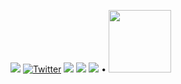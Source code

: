 <a href="#"><img src="https://user-images.githubusercontent.com/32041993/215249744-41454ad2-e8fc-47c0-b21b-9454f6405cf5.png" /></a>
[![Twitter](https://img.shields.io/twitter/url/https/twitter.com/suziebytes.svg?style=social&label=Follow%20%40suziebytes)](https://twitter.com/suziebytes)
![](https://komarev.com/ghpvc/?username=suziebytes)
<a href="#"><img src="https://user-images.githubusercontent.com/32041993/215250163-c60eb488-f54b-44a3-888f-93986033d199.png" /></a>
<a href="https://apps.apple.com/us/app/easy-to-learn-baby-flash-cards/id1665406903"><img src="https://user-images.githubusercontent.com/32041993/215249778-a973adb4-621a-4af4-8ec4-adde61cf75ea.png" /></a> •
<a href="[https://apps.apple.com/us/app/easy-to-learn-baby-flash-cards/id1665406903](https://apps.apple.com/us/app/squat-tracker/id6446610617)"><img src="https://github.com/suziebytes/suziebytes/assets/32041993/8c5ff408-7c6b-4326-abbe-51142e3b1557" width="100"/></a>
